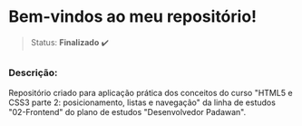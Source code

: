 # Bem-vindos ao meu repositório!

>Status: **Finalizado** ✔️

##

### **Descrição:** 

Repositório criado para aplicação prática dos conceitos do curso "HTML5 e CSS3 parte 2: posicionamento, listas e navegação" da linha de estudos "02-Frontend" do plano de estudos "Desenvolvedor Padawan".
